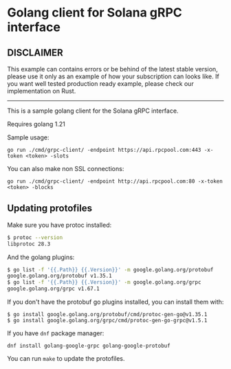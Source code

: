 # Golang client for Solana gRPC interface

## DISCLAIMER

This example can contains errors or be behind of the latest stable version, please use it only as an example of how your subscription can looks like. If you want well tested production ready example, please check our implementation on Rust.

<hr>

This is a sample golang client for the Solana gRPC interface.

Requires golang 1.21

Sample usage:

```
go run ./cmd/grpc-client/ -endpoint https://api.rpcpool.com:443 -x-token <token> -slots
```

You can also make non SSL connections:

```
go run ./cmd/grpc-client/ -endpoint http://api.rpcpool.com:80 -x-token <token> -blocks
```

## Updating protofiles

Make sure you have protoc installed:

```bash
$ protoc --version
libprotoc 28.3
```

And the golang plugins:

```bash
$ go list -f '{{.Path}} {{.Version}}' -m google.golang.org/protobuf
google.golang.org/protobuf v1.35.1
$ go list -f '{{.Path}} {{.Version}}' -m google.golang.org/grpc
google.golang.org/grpc v1.67.1
```

If you don't have the protobuf go plugins installed, you can install them with:

```
$ go install google.golang.org/protobuf/cmd/protoc-gen-go@v1.35.1
$ go install google.golang.org/grpc/cmd/protoc-gen-go-grpc@v1.5.1
```

If you have `dnf` package manager:

```
dnf install golang-google-grpc golang-google-protobuf
```

You can run `make` to update the protofiles.
